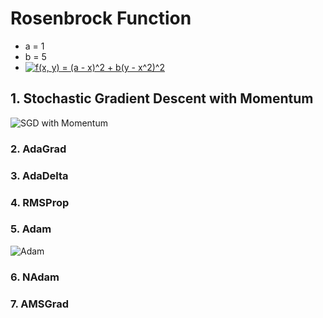 # Rosenbrock Function
  - a = 1
  - b = 5
  - <a href="https://www.codecogs.com/eqnedit.php?latex=f(x,&space;y)&space;=&space;(a&space;-&space;x)^2&space;&plus;&space;b(y&space;-&space;x^2)^2" target="_blank"><img src="https://latex.codecogs.com/gif.latex?f(x,&space;y)&space;=&space;(a&space;-&space;x)^2&space;&plus;&space;b(y&space;-&space;x^2)^2" title="f(x, y) = (a - x)^2 + b(y - x^2)^2" /></a>
## 1. Stochastic Gradient Descent with Momentum
![SGD with Momentum](SGD%20with%20Momentum.gif)

### 2. AdaGrad

### 3. AdaDelta

### 4. RMSProp

### 5. Adam
![Adam](Adam.gif)

### 6. NAdam

### 7. AMSGrad
